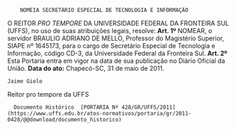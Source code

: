         NOMEIA SECRETÁRIO ESPECIAL DE TECNOLOGIA E INFORMAÇÃO  

 O REITOR *PRO TEMPORE*  DA UNIVERSIDADE FEDERAL DA FRONTEIRA SUL (UFFS), no uso de suas atribuições legais, resolve:   **Art. 1º**  NOMEAR, o servidor BRAULIO ADRIANO DE MELLO, Professor do Magistério Superior, SIAPE nº 1645173, para o cargo de Secretário Especial de Tecnologia e Informação, código CD-3, da Universidade Federal da Fronteira Sul.   **Art. 2º**  Esta Portaria entra em vigor na data de sua publicação no Diário Oficial da União.        **Data do ato:** Chapecó-SC, 31 de maio de 2011.   
 

    Jaime Giolo    
 Reitor pro tempore da UFFS 

      Documento Histórico  [PORTARIA Nº 428/GR/UFFS/2011](https://www.uffs.edu.br/atos-normativos/portaria/gr/2011-0428/@@download/documento_historico)     
      